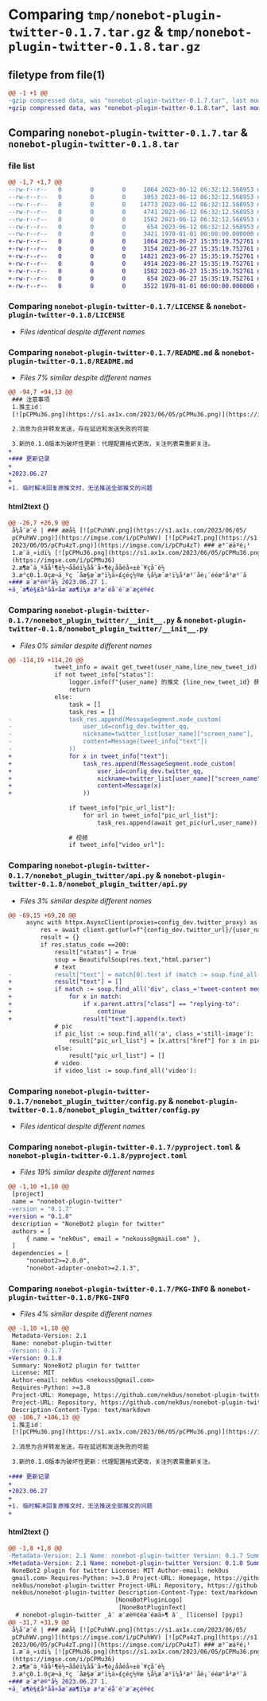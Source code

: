 # Comparing `tmp/nonebot-plugin-twitter-0.1.7.tar.gz` & `tmp/nonebot-plugin-twitter-0.1.8.tar.gz`

## filetype from file(1)

```diff
@@ -1 +1 @@
-gzip compressed data, was "nonebot-plugin-twitter-0.1.7.tar", last modified: Mon Jun 12 06:32:23 2023, max compression
+gzip compressed data, was "nonebot-plugin-twitter-0.1.8.tar", last modified: Tue Jun 27 15:35:27 2023, max compression
```

## Comparing `nonebot-plugin-twitter-0.1.7.tar` & `nonebot-plugin-twitter-0.1.8.tar`

### file list

```diff
@@ -1,7 +1,7 @@
--rw-r--r--   0        0        0     1064 2023-06-12 06:32:12.568953 nonebot-plugin-twitter-0.1.7/LICENSE
--rw-r--r--   0        0        0     3053 2023-06-12 06:32:12.568953 nonebot-plugin-twitter-0.1.7/README.md
--rw-r--r--   0        0        0    14773 2023-06-12 06:32:12.568953 nonebot-plugin-twitter-0.1.7/nonebot_plugin_twitter/__init__.py
--rw-r--r--   0        0        0     4741 2023-06-12 06:32:12.568953 nonebot-plugin-twitter-0.1.7/nonebot_plugin_twitter/api.py
--rw-r--r--   0        0        0     1582 2023-06-12 06:32:12.568953 nonebot-plugin-twitter-0.1.7/nonebot_plugin_twitter/config.py
--rw-r--r--   0        0        0      654 2023-06-12 06:32:12.568953 nonebot-plugin-twitter-0.1.7/pyproject.toml
--rw-r--r--   0        0        0     3421 1970-01-01 00:00:00.000000 nonebot-plugin-twitter-0.1.7/PKG-INFO
+-rw-r--r--   0        0        0     1064 2023-06-27 15:35:19.752761 nonebot-plugin-twitter-0.1.8/LICENSE
+-rw-r--r--   0        0        0     3154 2023-06-27 15:35:19.752761 nonebot-plugin-twitter-0.1.8/README.md
+-rw-r--r--   0        0        0    14821 2023-06-27 15:35:19.752761 nonebot-plugin-twitter-0.1.8/nonebot_plugin_twitter/__init__.py
+-rw-r--r--   0        0        0     4914 2023-06-27 15:35:19.752761 nonebot-plugin-twitter-0.1.8/nonebot_plugin_twitter/api.py
+-rw-r--r--   0        0        0     1582 2023-06-27 15:35:19.752761 nonebot-plugin-twitter-0.1.8/nonebot_plugin_twitter/config.py
+-rw-r--r--   0        0        0      654 2023-06-27 15:35:19.752761 nonebot-plugin-twitter-0.1.8/pyproject.toml
+-rw-r--r--   0        0        0     3522 1970-01-01 00:00:00.000000 nonebot-plugin-twitter-0.1.8/PKG-INFO
```

### Comparing `nonebot-plugin-twitter-0.1.7/LICENSE` & `nonebot-plugin-twitter-0.1.8/LICENSE`

 * *Files identical despite different names*

### Comparing `nonebot-plugin-twitter-0.1.7/README.md` & `nonebot-plugin-twitter-0.1.8/README.md`

 * *Files 7% similar despite different names*

```diff
@@ -94,7 +94,13 @@
 ### 注意事项
 1.推主id：
 [![pCPMu36.png](https://s1.ax1x.com/2023/06/05/pCPMu36.png)](https://imgse.com/i/pCPMu36)
 
 2.消息为合并转发发送，存在延迟和发送失败的可能
 
 3.新的0.1.0版本为破坏性更新：代理配置格式更改，关注列表需重新关注。
+
+### 更新记录
+
+2023.06.27
+
+1. 临时解决回复原推文时，无法推送全部推文的问题
```

#### html2text {}

```diff
@@ -26,7 +26,9 @@
 å¼å¯æ¨é | ### ææå¾ [![pCPuhWV.png](https://s1.ax1x.com/2023/06/05/
 pCPuhWV.png)](https://imgse.com/i/pCPuhWV) [![pCPu4zT.png](https://s1.ax1x.com/
 2023/06/05/pCPu4zT.png)](https://imgse.com/i/pCPu4zT) ### æ³¨æäºé¡¹
 1.æ¨ä¸»idï¼ [![pCPMu36.png](https://s1.ax1x.com/2023/06/05/pCPMu36.png)]
 (https://imgse.com/i/pCPMu36)
 2.æ¶æ¯ä¸ºåå¹¶è½¬ååéï¼å­å¨å»¶è¿ååéå¤±è´¥çå¯è½
 3.æ°ç0.1.0çæ¬ä¸ºç ´åæ§æ´æ°ï¼ä»£çéç½®æ ¼å¼æ´æ¹ï¼å³æ³¨åè¡¨ééæ°å³æ³¨ã
+### æ´æ°è®°å½ 2023.06.27 1.
+ä¸´æ¶è§£å³åå¤åæ¨ææ¶ï¼æ æ³æ¨éå¨é¨æ¨æçé®é¢
```

### Comparing `nonebot-plugin-twitter-0.1.7/nonebot_plugin_twitter/__init__.py` & `nonebot-plugin-twitter-0.1.8/nonebot_plugin_twitter/__init__.py`

 * *Files 0% similar despite different names*

```diff
@@ -114,19 +114,20 @@
             tweet_info = await get_tweet(user_name,line_new_tweet_id)
             if not tweet_info["status"]:
                 logger.info(f"{user_name} 的推文 {line_new_tweet_id} 获取失败")
                 return 
             else:
                 task = []
                 task_res = []
-                task_res.append(MessageSegment.node_custom(
-                    user_id=config_dev.twitter_qq,
-                    nickname=twitter_list[user_name]["screen_name"],
-                    content=Message(tweet_info["text"])
-                ))
+                for x in tweet_info["text"]:
+                    task_res.append(MessageSegment.node_custom(
+                        user_id=config_dev.twitter_qq,
+                        nickname=twitter_list[user_name]["screen_name"],
+                        content=Message(x)
+                    ))
                 
                 if tweet_info["pic_url_list"]:
                     for url in tweet_info["pic_url_list"]:
                         task_res.append(await get_pic(url,user_name))
                         
                 # 视频
                 if tweet_info["video_url"]:
```

### Comparing `nonebot-plugin-twitter-0.1.7/nonebot_plugin_twitter/api.py` & `nonebot-plugin-twitter-0.1.8/nonebot_plugin_twitter/api.py`

 * *Files 3% similar despite different names*

```diff
@@ -69,15 +69,20 @@
     async with httpx.AsyncClient(proxies=config_dev.twitter_proxy) as client:
         res = await client.get(url=f"{config_dev.twitter_url}/{user_name}/status/{tweet_id}",cookies={"hlsPlayback": "on"})
         result = {}
         if res.status_code ==200:
             result["status"] = True
             soup = BeautifulSoup(res.text,"html.parser")
             # text
-            result["text"] = match[0].text if (match := soup.find_all('div', class_='tweet-content media-body')) else ""
+            result["text"] = []
+            if match := soup.find_all('div', class_='tweet-content media-body'):
+                for x in match:
+                    if x.parent.attrs["class"] == "replying-to":
+                        continue
+                    result["text"].append(x.text) 
             # pic
             if pic_list := soup.find_all('a', class_='still-image'):
                 result["pic_url_list"] = [x.attrs["href"] for x in pic_list]
             else:
                 result["pic_url_list"] = []
             # video
             if video_list := soup.find_all('video'):
```

### Comparing `nonebot-plugin-twitter-0.1.7/nonebot_plugin_twitter/config.py` & `nonebot-plugin-twitter-0.1.8/nonebot_plugin_twitter/config.py`

 * *Files identical despite different names*

### Comparing `nonebot-plugin-twitter-0.1.7/pyproject.toml` & `nonebot-plugin-twitter-0.1.8/pyproject.toml`

 * *Files 19% similar despite different names*

```diff
@@ -1,10 +1,10 @@
 [project]
 name = "nonebot-plugin-twitter"
-version = "0.1.7"
+version = "0.1.8"
 description = "NoneBot2 plugin for twitter"
 authors = [
     { name = "nek0us", email = "nekouss@gmail.com" },
 ]
 dependencies = [
     "nonebot2>=2.0.0",
     "nonebot-adapter-onebot>=2.1.3",
```

### Comparing `nonebot-plugin-twitter-0.1.7/PKG-INFO` & `nonebot-plugin-twitter-0.1.8/PKG-INFO`

 * *Files 4% similar despite different names*

```diff
@@ -1,10 +1,10 @@
 Metadata-Version: 2.1
 Name: nonebot-plugin-twitter
-Version: 0.1.7
+Version: 0.1.8
 Summary: NoneBot2 plugin for twitter
 License: MIT
 Author-email: nek0us <nekouss@gmail.com>
 Requires-Python: >=3.8
 Project-URL: Homepage, https://github.com/nek0us/nonebot-plugin-twitter
 Project-URL: Repository, https://github.com/nek0us/nonebot-plugin-twitter
 Description-Content-Type: text/markdown
@@ -106,7 +106,13 @@
 1.推主id：
 [![pCPMu36.png](https://s1.ax1x.com/2023/06/05/pCPMu36.png)](https://imgse.com/i/pCPMu36)
 
 2.消息为合并转发发送，存在延迟和发送失败的可能
 
 3.新的0.1.0版本为破坏性更新：代理配置格式更改，关注列表需重新关注。
 
+### 更新记录
+
+2023.06.27
+
+1. 临时解决回复原推文时，无法推送全部推文的问题
+
```

#### html2text {}

```diff
@@ -1,8 +1,8 @@
-Metadata-Version: 2.1 Name: nonebot-plugin-twitter Version: 0.1.7 Summary:
+Metadata-Version: 2.1 Name: nonebot-plugin-twitter Version: 0.1.8 Summary:
 NoneBot2 plugin for twitter License: MIT Author-email: nek0us
 gmail.com> Requires-Python: >=3.8 Project-URL: Homepage, https://github.com/
 nek0us/nonebot-plugin-twitter Project-URL: Repository, https://github.com/
 nek0us/nonebot-plugin-twitter Description-Content-Type: text/markdown
                              [NoneBotPluginLogo]
                               [NoneBotPluginText]
  # nonebot-plugin-twitter _â¨ æ¨æè®¢éæ¨éæä»¶ â¨_ [license] [pypi]
@@ -31,7 +31,9 @@
 å¼å¯æ¨é | ### ææå¾ [![pCPuhWV.png](https://s1.ax1x.com/2023/06/05/
 pCPuhWV.png)](https://imgse.com/i/pCPuhWV) [![pCPu4zT.png](https://s1.ax1x.com/
 2023/06/05/pCPu4zT.png)](https://imgse.com/i/pCPu4zT) ### æ³¨æäºé¡¹
 1.æ¨ä¸»idï¼ [![pCPMu36.png](https://s1.ax1x.com/2023/06/05/pCPMu36.png)]
 (https://imgse.com/i/pCPMu36)
 2.æ¶æ¯ä¸ºåå¹¶è½¬ååéï¼å­å¨å»¶è¿ååéå¤±è´¥çå¯è½
 3.æ°ç0.1.0çæ¬ä¸ºç ´åæ§æ´æ°ï¼ä»£çéç½®æ ¼å¼æ´æ¹ï¼å³æ³¨åè¡¨ééæ°å³æ³¨ã
+### æ´æ°è®°å½ 2023.06.27 1.
+ä¸´æ¶è§£å³åå¤åæ¨ææ¶ï¼æ æ³æ¨éå¨é¨æ¨æçé®é¢
```

